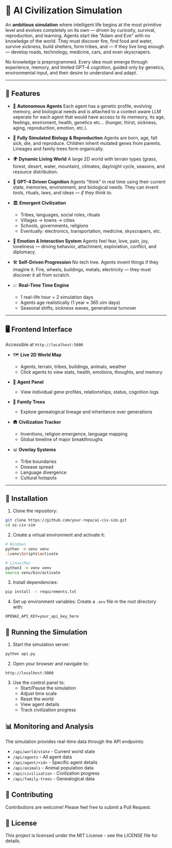# 🧠 AI Civilization Simulation

An **ambitious simulation** where intelligent life begins at the most primitive level and evolves completely on its own — driven by curiosity, survival, reproduction, and learning. Agents start like "Adam and Eve" with no knowledge of the world. They must discover fire, find food and water, survive sickness, build shelters, form tribes, and — if they live long enough — develop roads, technology, medicine, cars, and even skyscrapers.

No knowledge is preprogrammed. Every idea must emerge through experience, memory, and limited GPT-4 cognition, guided only by genetics, environmental input, and their desire to understand and adapt.

---

## 🌟 Features

- 🤖 **Autonomous Agents**
  Each agent has a genetic profile, evolving memory, and biological needs and is attached to a context aware LLM seperate for each agent that would have access to its memeory, its age, feelings, enviroment, health, genetics etc... (hunger, thirst, sickness, aging, reproduction, emotion, etc.).

- 🧬 **Fully Simulated Biology & Reproduction**
  Agents are born, age, fall sick, die, and reproduce. Children inherit mutated genes from parents. Lineages and family trees form organically.

- 🌍 **Dynamic Living World**
  A large 2D world with terrain types (grass, forest, desert, water, mountain), climates, day/night cycle, seasons, and resource distribution.

- 🧠 **GPT-4 Driven Cognition**
  Agents "think" in real time using their current state, memories, environment, and biological needs. They can invent tools, rituals, laws, and ideas — *if they think to*.

- 🏛️ **Emergent Civilization**
  - Tribes, languages, social roles, rituals
  - Villages → towns → cities
  - Schools, governments, religions
  - Eventually: electronics, transportation, medicine, skyscrapers, etc.

- 💬 **Emotion & Interaction System**
  Agents feel fear, love, pain, joy, loneliness — driving behavior, attachment, exploration, conflict, and diplomacy.

- 🛠️ **Self-Driven Progression**
  No tech tree. Agents invent things if they imagine it. Fire, wheels, buildings, metals, electricity — they must discover it all from scratch.

- 📈 **Real-Time Time Engine**
  - 1 real-life hour = 2 simulation days
  - Agents age realistically (1 year ≈ 365 sim days)
  - Seasonal shifts, sickness waves, generational turnover

---

## 🖥️ Frontend Interface

Accessible at `http://localhost:5000`

- 🗺️ **Live 2D World Map**  
  - Agents, terrain, tribes, buildings, animals, weather  
  - Click agents to view stats, health, emotions, thoughts, and memory

- 📜 **Agent Panel**  
  - View individual gene profiles, relationships, status, cognition logs

- 🧬 **Family Trees**  
  - Explore genealogical lineage and inheritance over generations

- 🛖 **Civilization Tracker**  
  - Inventions, religion emergence, language mapping  
  - Global timeline of major breakthroughs

- 📊 **Overlay Systems**  
  - Tribe boundaries  
  - Disease spread  
  - Language divergence  
  - Cultural hotspots

---

## 🔧 Installation

1. Clone the repository:
```bash
git clone https://github.com/your-repo/ai-civ-sim.git
cd ai-civ-sim
```

2. Create a virtual environment and activate it:
```bash
# Windows
python -m venv venv
.\venv\Scripts\activate

# Linux/Mac
python3 -m venv venv
source venv/bin/activate
```

3. Install dependencies:
```bash
pip install -r requirements.txt
```

4. Set up environment variables:
Create a `.env` file in the root directory with:
```
OPENAI_API_KEY=your_api_key_here
```

## 🚀 Running the Simulation

1. Start the simulation server:
```bash
python api.py
```

2. Open your browser and navigate to:
```
http://localhost:5000
```

3. Use the control panel to:
   - Start/Pause the simulation
   - Adjust time scale
   - Reset the world
   - View agent details
   - Track civilization progress

## 📊 Monitoring and Analysis

The simulation provides real-time data through the API endpoints:

- `/api/world/state` - Current world state
- `/api/agents` - All agent data
- `/api/agent/<id>` - Specific agent details
- `/api/animals` - Animal population data
- `/api/civilization` - Civilization progress
- `/api/family-trees` - Genealogical data

## 🤝 Contributing

Contributions are welcome! Please feel free to submit a Pull Request.

## 📝 License

This project is licensed under the MIT License - see the LICENSE file for details.
